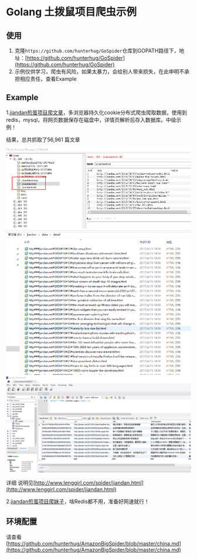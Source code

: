 # Golang 土拨鼠项目爬虫示例

## 使用
1. 克隆`https://github.com/hunterhug/GoSpider`仓库到GOPATH路径下，地址：[https://github.com/hunterhug/GoSpider](https://github.com/hunterhug/GoSpider)
2. 示例仅供学习，爬虫有风险，如果太暴力，会给别人带来损失，在此申明不承担相应责任，查看Example

## Example
1.[jiandan煎蛋项目爬文章](jiandan/README.md)，多浏览器持久化cookie分布式爬虫爬取数据，使用到redis，mysql，将网页数据保存在磁盘中，详情页解析后存入数据库。中级示例！

结果，总共抓取了56,961 篇文章

![](doc/jiandan/redis.png)
![](doc/jiandan/file.png)
![](doc/jiandan/mysql.png)

详细 说明见[http://www.lenggirl.com/spider/jiandan.html](http://www.lenggirl.com/spider/jiandan.html)

2.[jiandan煎蛋项目爬妹子](jiandanmeizi/README.md)，啥Redis都不用，准备好网速就行！


## 环境配置
请查看[https://github.com/hunterhug/AmazonBigSpider/blob/master/china.md](https://github.com/hunterhug/AmazonBigSpider/blob/master/china.md)